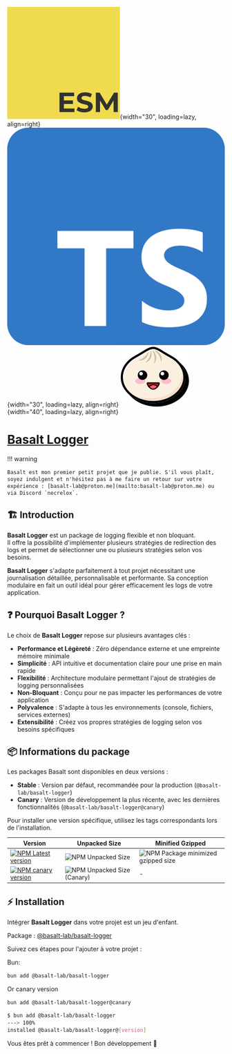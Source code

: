 ![logo_esm](../public/esm.png){width="30", loading=lazy, align=right}
![logo_ts](../public/ts.png){width="30", loading=lazy, align=right}
![logo_bun](../public/bun.svg){width="40", loading=lazy, align=right}

# **[Basalt Logger](https://www.npmjs.com/package/@basalt-lab/basalt-logger)**

!!! warning

    Basalt est mon premier petit projet que je publie. S'il vous plaît, soyez indulgent et n'hésitez pas à me faire un retour sur votre expérience : [basalt-lab@proton.me](mailto:basalt-lab@proton.me) ou via Discord `necrelox`.

## **🏗️ Introduction**
**Basalt Logger** est un package de logging flexible et non bloquant.  
Il offre la possibilité d'implémenter plusieurs stratégies de redirection des logs et permet de sélectionner une ou plusieurs stratégies selon vos besoins.

**Basalt Logger** s'adapte parfaitement à tout projet nécessitant une journalisation détaillée, personnalisable et performante. Sa conception modulaire en fait un outil idéal pour gérer efficacement les logs de votre application.

## **❓ Pourquoi Basalt Logger ?**

Le choix de **Basalt Logger** repose sur plusieurs avantages clés :

- **Performance et Légèreté** : Zéro dépendance externe et une empreinte mémoire minimale
- **Simplicité** : API intuitive et documentation claire pour une prise en main rapide
- **Flexibilité** : Architecture modulaire permettant l'ajout de stratégies de logging personnalisées
- **Non-Bloquant** : Conçu pour ne pas impacter les performances de votre application
- **Polyvalence** : S'adapte à tous les environnements (console, fichiers, services externes)
- **Extensibilité** : Créez vos propres stratégies de logging selon vos besoins spécifiques

## 📦 Informations du package

Les packages Basalt sont disponibles en deux versions :

- **Stable** : Version par défaut, recommandée pour la production (`@basalt-lab/basalt-logger`)
- **Canary** : Version de développement la plus récente, avec les dernières fonctionnalités (`@basalt-lab/basalt-logger@canary`)

Pour installer une version spécifique, utilisez les tags correspondants lors de l'installation.

| Version | Unpacked Size | Minified Gzipped |
|---------|--------------|------------------|
| [![NPM Latest version](https://img.shields.io/npm/v/@basalt-lab/basalt-logger.svg?style=for-the-badge)](https://www.npmjs.com/package/@basalt-lab/basalt-logger/v/latest) | ![NPM Unpacked Size](https://img.shields.io/npm/unpacked-size/%40basalt-lab%2Fbasalt-logger?style=for-the-badge&label=Unpacked%20Size) | ![NPM Package minimized gzipped size](https://img.shields.io/bundlejs/size/%40basalt-lab%2Fbasalt-logger?style=for-the-badge&label=Minified%20Gzipped%20Size) |
| [![NPM canary version](https://img.shields.io/npm/v/@basalt-lab/basalt-logger/canary.svg?style=for-the-badge&color=darkcyan)](https://www.npmjs.com/package/@basalt-lab/basalt-logger/v/canary) | ![NPM Unpacked Size (Canary)](https://img.shields.io/npm/unpacked-size/%40basalt-lab%2Fbasalt-logger/canary?style=for-the-badge&label=Unpacked%20Size%20(Canary)&color=darkcyan) | - |

## **⚡ Installation**
Intégrer **Basalt Logger** dans votre projet est un jeu d'enfant.

Package : [@basalt-lab/basalt-logger](https://www.npmjs.com/package/@basalt-lab/basalt-logger)

Suivez ces étapes pour l'ajouter à votre projet :

Bun:
```bash
bun add @basalt-lab/basalt-logger
```
Or canary version
```bash
bun add @basalt-lab/basalt-logger@canary
```

<!-- termynal -->

```bash
$ bun add @basalt-lab/basalt-logger
---> 100%
installed @basalt-lab/basalt-logger@[version]
```

Vous êtes prêt à commencer ! Bon développement 🚀

<script data-name="BMC-Widget"
    data-cfasync="false"
    src="https://cdnjs.buymeacoffee.com/1.0.0/widget.prod.min.js"
    data-id="necrelox"
    data-description="Support me on Buy me a coffee!"
    data-message="Merci de votre visite!"
    data-color="#5F7FFF"
    data-position="Right"
    data-x_margin="18"
    data-y_margin="22" />
